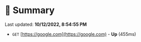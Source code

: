 # 📖 Summary
Last updated: **10/12/2022, 8:54:55 PM**

- `GET` [https://google.com](https://google.com) - **Up** (455ms)
